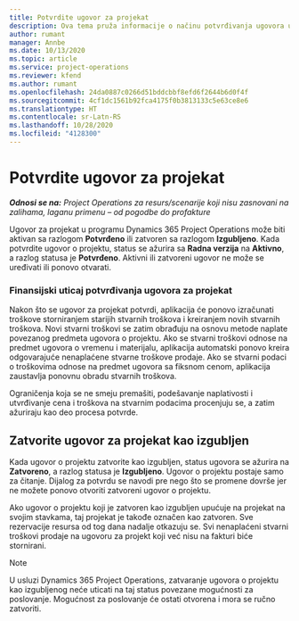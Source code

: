```yaml
---
title: Potvrdite ugovor za projekat
description: Ova tema pruža informacije o načinu potvrđivanja ugovora u usluzi Project Operations.
author: rumant
manager: Annbe
ms.date: 10/13/2020
ms.topic: article
ms.service: project-operations
ms.reviewer: kfend
ms.author: rumant
ms.openlocfilehash: 24da0887c0266d51bddcbbf8efd6f2644b6d0f4f
ms.sourcegitcommit: 4cf1dc1561b92fca4175f0b3813133c5e63ce8e6
ms.translationtype: HT
ms.contentlocale: sr-Latn-RS
ms.lasthandoff: 10/28/2020
ms.locfileid: "4128300"
---
```

# <a name="confirm-a-project-contract"></a>Potvrdite ugovor za projekat

_**Odnosi se na:** Project Operations za resurs/scenarije koji nisu zasnovani na zalihama, laganu primenu – od pogodbe do profakture_

Ugovor za projekat u programu Dynamics 365 Project Operations može biti aktivan sa razlogom **Potvrđeno** ili zatvoren sa razlogom **Izgubljeno**. Kada potvrdite ugovor o projektu, status se ažurira sa **Radna verzija** na **Aktivno**, a razlog statusa je **Potvrđeno**. Aktivni ili zatvoreni ugovor ne može se uređivati ili ponovo otvarati. 

### <a name="financial-impact-of-confirming-a-project-contract"></a>Finansijski uticaj potvrđivanja ugovora za projekat

Nakon što se ugovor za projekat potvrdi, aplikacija će ponovo izračunati troškove storniranjem starijih stvarnih troškova i kreiranjem novih stvarnih troškova. Novi stvarni troškovi se zatim obrađuju na osnovu metode naplate povezanog predmeta ugovora o projektu. Ako se stvarni troškovi odnose na predmet ugovora o vremenu i materijalu, aplikacija automatski ponovo kreira odgovarajuće nenaplaćene stvarne troškove prodaje. Ako se stvarni podaci o troškovima odnose na predmet ugovora sa fiksnom cenom, aplikacija zaustavlja ponovnu obradu stvarnih troškova.

Ograničenja koja se ne smeju premašiti, podešavanje naplativosti i utvrđivanje cena i troškova na stvarnim podacima procenjuju se, a zatim ažuriraju kao deo procesa potvrde.

## <a name="close-a-project-contract-as-lost"></a>Zatvorite ugovor za projekat kao izgubljen

Kada ugovor o projektu zatvorite kao izgubljen, status ugovora se ažurira na **Zatvoreno**, a razlog statusa je **Izgubljeno**. Ugovor o projektu postaje samo za čitanje. Dijalog za potvrdu se navodi pre nego što se promene dovrše jer ne možete ponovo otvoriti zatvoreni ugovor o projektu.

Ako ugovor o projektu koji je zatvoren kao izgubljen upućuje na projekat na svojim stavkama, taj projekat je takođe označen kao zatvoren. Sve rezervacije resursa od tog dana nadalje otkazuju se. Svi nenaplaćeni stvarni troškovi prodaje na ugovoru za projekt koji već nisu na fakturi biće stornirani.

> [!NOTE]
> U usluzi Dynamics 365 Project Operations, zatvaranje ugovora o projektu kao izgubljenog neće uticati na taj status povezane mogućnosti za poslovanje. Mogućnost za poslovanje će ostati otvorena i mora se ručno zatvoriti.
